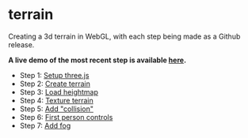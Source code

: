 # terrain
Creating a 3d terrain in WebGL, with each step being made as a Github release.

**A live demo of the most recent step is available [here](https://wybiral.github.io/terrain/).**

- Step 1: [Setup three.js](https://github.com/wybiral/terrain/releases/tag/0.1)
- Step 2: [Create terrain](https://github.com/wybiral/terrain/releases/tag/0.2)
- Step 3: [Load heightmap](https://github.com/wybiral/terrain/releases/tag/0.3)
- Step 4: [Texture terrain](https://github.com/wybiral/terrain/releases/tag/0.4)
- Step 5: [Add "collision"](https://github.com/wybiral/terrain/releases/tag/0.5)
- Step 6: [First person controls](https://github.com/wybiral/terrain/releases/tag/0.6)
- Step 7: [Add fog](https://github.com/wybiral/terrain/releases/tag/0.7)
